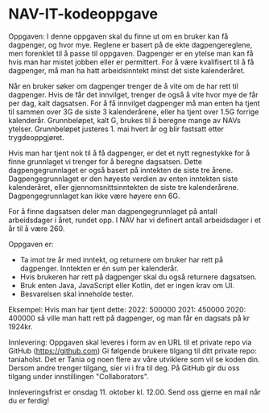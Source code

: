 # NAV-IT-kodeoppgave

Oppgaven:
I denne oppgaven skal du finne ut om en bruker kan få dagpenger, og hvor mye. Reglene er basert på de ekte dagpengereglene, men forenklet til å passe til oppgaven. Dagpenger er en ytelse man kan få hvis man har mistet jobben eller er permittert. For å være kvalifisert til å få dagpenger, må man ha hatt arbeidsinntekt minst det siste kalenderåret.
 
Når en bruker søker om dagpenger trenger de å vite om de har rett til dagpenger. Hvis de får det innvilget, trenger de også å vite hvor mye de får per dag, kalt dagsatsen. For å få innvilget dagpenger må man enten ha tjent til sammen over 3G de siste 3 kalenderårene, eller ha tjent over 1.5G forrige kalenderår. Grunnbeløpet, kalt G, brukes til å beregne mange av NAVs ytelser. Grunnbeløpet justeres 1. mai hvert år og blir fastsatt etter trygdeoppgjøret.
 
Hvis man har tjent nok til å få dagpenger, er det et nytt regnestykke for å finne grunnlaget vi trenger for å beregne dagsatsen. Dette dagpengegrunnlaget er også basert på inntekten de siste tre årene. Dagpengegrunnlaget er den høyeste verdien av enten inntekten siste kalenderåret, eller gjennomsnittsinntekten de siste tre kalenderårene. Dagpengegrunnlaget kan ikke være høyere enn 6G.
 
For å finne dagsatsen deler man dagpengegrunnlaget på antall arbeidsdager i året, rundet opp. I NAV har vi definert antall arbeidsdager i et år til å være 260.
 
Oppgaven er:
- Ta imot tre år med inntekt, og returnere om bruker har rett på dagpenger. Inntekten er én sum per kalenderår.
- Hvis brukeren har rett på dagpenger skal du også returnere dagsatsen.
- Bruk enten Java, JavaScript eller Kotlin, det er ingen krav om UI.
- Besvarelsen skal inneholde tester.
 
Eksempel:
Hvis man har tjent dette:
2022: 500000
2021: 450000
2020: 400000
så ville man hatt rett på dagpenger, og man får en dagsats på kr 1924kr.
 
Innlevering:
Oppgaven skal leveres i form av en URL til et private repo via GitHub (https://github.com)
Gi følgende brukere tilgang til ditt private repo: taniaholst.
Det er Tania og noen flere av våre utviklere som vil se koden din.
Dersom andre trenger tilgang, sier vi i fra til deg.
På GitHub gir du oss tilgang under innstillingen "Collaborators".
 
Innleveringsfrist er onsdag 11. oktober kl. 12.00. Send oss gjerne en mail når du er ferdig!
